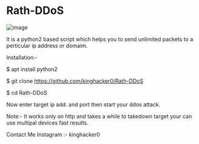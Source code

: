 # Rath-DDoS

![image](https://github.com/kinghacker0/Rath-DDoS/blob/master/Rath.jpg)

It is a python2 based script which helps you to send unlimited packets to a perticular ip address or domaim.

Installation:-

$ apt install python2

$ git clone https://github.com/kinghacker0/Rath-DDoS

$ cd Rath-DDoS

Now enter target ip add. and port then start your ddos attack.

Note:- It works only on http and takes a while to takedown target your can use multipal devices fast results.


Contact Me 
Instagram :- kinghacker0
